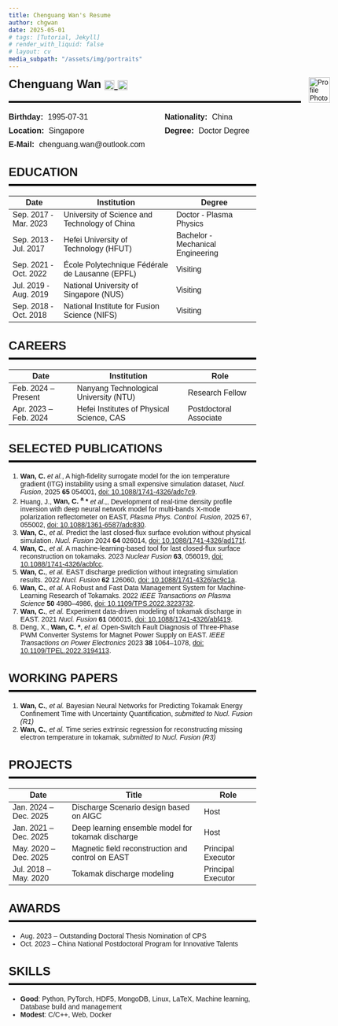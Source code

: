 ```yaml
---
title: Chenguang Wan's Resume
author: chgwan
date: 2025-05-01
# tags: [Tutorial, Jekyll]
# render_with_liquid: false
# layout: cv
media_subpath: "/assets/img/portraits"
---
```


<style>
  /* print control to make some element invisiable */
    @media print {
      header, .post-tail-wrapper, .utterances, footer, #tail-wrapper {
        display: none;
      }
    }
    body {
      font-family: Arial, sans-serif;
      margin: 30px;
    }

    h2 {
      font-size: 24px;
      font-weight: bold;
      margin-bottom: 10px;
    }

    hr {
      height: 4px;
      background-color: black;
      border: none;
      margin: 10px 0 20px 0;
      /* max-width: 900px; */
    }

    .myheader {
      display: flex;
      align-items: stretch; /* match heights */
      justify-content: space-between;
      /* max-width: 900px; */
      margin-bottom: 0px;
      /* border-bottom: 4px solid black; */
      /* padding-bottom: 10px; */
    }

    .left-side {
      display: flex;
      flex-direction: column;
      justify-content: center;
      flex: none;
      margin-bottom: 0px; 
    }

    .name {
      font-size: 24px;
      font-weight: bold;
      margin-bottom: 10px;
    }
    .name a img {
        height: 20px;
        vertical-align: middle;
        transition: opacity 0.2s ease;
    }

    .name a:hover img {
        opacity: 0.7;
    }

    .info-grid {
      display: grid;
      grid-template-columns: 1fr 1fr;
      column-gap: 40px;
      row-gap: 10px;
      font-size: 16px;
      margin-bottom: 0px; 
    }

    .info-grid div {
      white-space: nowrap;
    }

    .info-grid strong {
      margin-right: 5px;
    }

  .photo {
    width: auto;
    max-height: 12.5rem;
    height: 100%;
    object-fit: cover;
    margin-left: 1rem;
  }


  @media (max-width: 600px) {
    .myheader {
      flex-direction: column;
      align-items: flex-start;
    }

    .photo {
      order: -1;                /* Move photo above .left-side */
      margin-bottom: 1rem;
      max-height: 200px;
      width: 85%;
    }

    .info-grid {
      grid-template-columns: 1fr;
    }

    .left-side {
      width: 100%;
      flex: none;               /* Prevent stretching */
    }
  }

  </style>
<div class="myheader">
<div class="left-side">
    <div class="name">
    Chenguang Wan
    <a href="https://scholar.google.com/citations?user=ncURiLEAAAAJ&hl=en" target="_blank">
        <img src="scholar.png" alt="Google Scholar">
    </a>
    <a href="https://orcid.org/0000-0002-6005-4460" target="_blank">
        <img src="ORCID.png" alt="ORCID">
    </a>
    </div>
    <!-- <div class="separator"></div> -->
    <hr>
    <div class="info-grid">
    <div><strong>Birthday:</strong> 1995-07-31</div>
    <div><strong>Nationality:</strong> China</div>
    <div><strong>Location:</strong> Singapore</div>
    <!-- <div><strong>TEL:</strong> +86 15665425308</div> -->
    <div><strong>Degree:</strong> Doctor Degree</div>
    <div><strong>E-Mail:</strong> chenguang.wan@outlook.com</div>
    </div>
</div>
<img src="formal-wear-half.png" alt="Profile Photo" class="photo">
</div>


## EDUCATION

---

| Date                  | Institution                                     | Degree                            |
| --------------------- | ----------------------------------------------- | --------------------------------- |
| Sep. 2017 - Mar. 2023 | University of Science and Technology of China   | Doctor - Plasma Physics           |
| Sep. 2013 - Jul. 2017 | Hefei University of Technology (HFUT)           | Bachelor - Mechanical Engineering |
| Sep. 2021 - Oct. 2022 | École Polytechnique Fédérale de Lausanne (EPFL) | Visiting                          |
| Jul. 2019 - Aug. 2019 | National University of Singapore (NUS)          | Visiting                          |
| Sep. 2018 - Oct. 2018 | National Institute for Fusion Science (NIFS)    | Visiting                          |


## CAREERS

---

| Date                  | Institution                               | Role                   |
| --------------------- | ----------------------------------------- | ---------------------- |
| Feb. 2024 – Present   | Nanyang Technological University (NTU)    | Research Fellow        |
| Apr. 2023 – Feb. 2024 | Hefei Institutes of Physical Science, CAS | Postdoctoral Associate |


## SELECTED PUBLICATIONS

---

1. **Wan, C.** *et al.*, A high-fidelity surrogate model for the ion temperature gradient (ITG) instability using a small expensive simulation dataset, *Nucl. Fusion*, 2025 **65** 054001, [doi: 10.1088/1741-4326/adc7c9](https://doi.org/10.1088/1741-4326/adc7c9).
2. Huang, J., **Wan, C. <sup>a</sup> \*** *et al.*,, Development of real-time density profile inversion with deep neural network model for multi-bands X-mode polarization reflectometer on EAST, *Plasma Phys. Control. Fusion,* 2025 67, 055002, [doi: 10.1088/1361-6587/adc830](https://doi.org/10.1088/1361-6587/adc830).
3. **Wan, C.**, *et al.* Predict the last closed-flux surface evolution without physical simulation. *Nucl. Fusion* 2024 **64** 026014, [doi: 10.1088/1741-4326/ad171f](https://doi.org/10.1088/1741-4326/ad171f).
4. **Wan, C.**, *et al.* A machine-learning-based tool for last closed-flux surface reconstruction on tokamaks. 2023 *Nuclear Fusion* **63**, 056019, [doi: 10.1088/1741-4326/acbfcc](https://doi.org/10.1088/1741-4326/acbfcc).
5. **Wan, C.**, *et al.* EAST discharge prediction without integrating simulation results. 2022 *Nucl. Fusion* **62** 126060, [doi: 10.1088/1741-4326/ac9c1a](https://doi.org/10.1088/1741-4326/ac9c1a).
6. **Wan, C.**, *et al.* A Robust and Fast Data Management System for Machine-Learning Research of Tokamaks. 2022 *IEEE Transactions on Plasma Science* **50** 4980–4986, [doi: 10.1109/TPS.2022.3223732](https://doi.org/10.1109/TPS.2022.3223732).
7. **Wan, C.**, *et al.* Experiment data-driven modeling of tokamak discharge in EAST. 2021 *Nucl. Fusion* **61** 066015, [doi: 10.1088/1741-4326/abf419](https://doi.org/10.1088/1741-4326/abf419).
8. Deng, X., **Wan, C. \***, *et al.* Open-Switch Fault Diagnosis of Three-Phase PWM Converter Systems for Magnet Power Supply on EAST. *IEEE Transactions on Power Electronics* 2023 **38** 1064–1078, [doi: 10.1109/TPEL.2022.3194113](https://doi.org/10.1109/TPEL.2022.3194113).

## WORKING PAPERS

---

1. **Wan, C.**, *et al.* Bayesian Neural Networks for Predicting Tokamak Energy Confinement Time with Uncertainty Quantification, *submitted to Nucl. Fusion (R1)*
2. **Wan, C.**, *et al.* Time series extrinsic regression for reconstructing missing electron temperature in tokamak, *submitted to Nucl. Fusion (R3)*

## PROJECTS

---

| Date                  | Title                                              | Role               |
| --------------------- | -------------------------------------------------- | ------------------ |
| Jan. 2024 – Dec. 2025 | Discharge Scenario design based on AIGC            | Host               |
| Jan. 2021 – Dec. 2025 | Deep learning ensemble model for tokamak discharge | Host               |
| May. 2020 – Dec. 2025 | Magnetic field reconstruction and control on EAST  | Principal Executor |
| Jul. 2018 – May. 2020 | Tokamak discharge modeling                         | Principal Executor |


## AWARDS

---

- Aug. 2023 – Outstanding Doctoral Thesis Nomination of CPS  
- Oct. 2023 – China National Postdoctoral Program for Innovative Talents


## SKILLS

---

- **Good**: Python, PyTorch, HDF5, MongoDB, Linux, LaTeX, Machine learning, Database build and management  
- **Modest**: C/C++, Web, Docker
